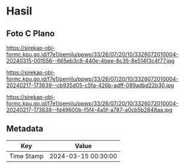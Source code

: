 # Hasil

## Foto C Plano

https://sirekap-obj-formc.kpu.go.id/f7e1/pemilu/ppwp/33/26/07/20/10/3326072010004-20240315-001556--665eb3c8-440e-4bee-8c35-8e514f3c4f77.jpg

https://sirekap-obj-formc.kpu.go.id/f7e1/pemilu/ppwp/33/26/07/20/10/3326072010004-20240217-173639--cb935d05-c5fa-426b-adff-089adbd22b30.jpg

https://sirekap-obj-formc.kpu.go.id/f7e1/pemilu/ppwp/33/26/07/20/10/3326072010004-20240217-173638--fd49600b-f5f4-4a5f-a787-a0cb5b2848aa.jpg


## Metadata

| Key        | Value               |
| ---------- | ------------------- |
| Time Stamp | 2024-03-15 00:30:00 |



